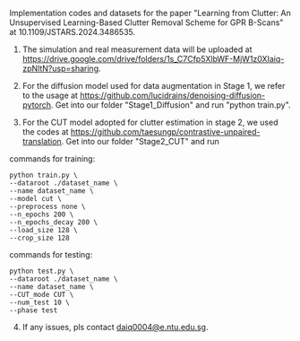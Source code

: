 Implementation codes and datasets for the paper "Learning from Clutter: An Unsupervised Learning-Based Clutter Removal Scheme for GPR B-Scans" at 10.1109/JSTARS.2024.3486535. 

1. The simulation and real measurement data will be uploaded at https://drive.google.com/drive/folders/1s_C7Cfp5XlbWF-MjW1z0XIaiq-zpNltN?usp=sharing. 
2. For the diffusion model used for data augmentation in Stage 1, we refer to the usage at https://github.com/lucidrains/denoising-diffusion-pytorch. Get into our folder "Stage1_Diffusion" and run "python train.py".

3. For the CUT model adopted for clutter estimation in stage 2, we used the codes at https://github.com/taesungp/contrastive-unpaired-translation. Get into our folder "Stage2_CUT" and run

commands for training:

    python train.py \
    --dataroot ./dataset_name \
    --name dataset_name \
    --model cut \
    --preprocess none \
    --n_epochs 200 \
    --n_epochs_decay 200 \
    --load_size 128 \
    --crop_size 128

commands for testing:

    python test.py \
    --dataroot ./dataset_name \
    --name dataset_name \
    --CUT_mode CUT \
    --num_test 10 \
    --phase test

4. If any issues, pls contact daiq0004@e.ntu.edu.sg.

